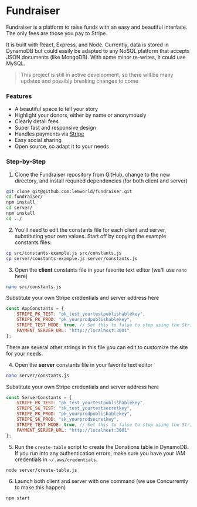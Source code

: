 # Fundraiser

Fundraiser is a platform to raise funds with an easy and beautiful interface. The only fees are those you pay to Stripe.

It is built with React, Express, and Node. Currently, data is stored in DynamoDB but could easily be adapted to any NoSQL platform that accepts JSON documents (like MongoDB). With some minor re-writes, it could use MySQL.

> This project is still in active development, so there will be many updates and possibly breaking changes to come

### Features

* A beautiful space to tell your story
* Highlight your donors, either by name or anonymously
* Clearly detail fees
* Super fast and responsive design
* Handles payments via [Stripe](https://stripe.com/)
* Easy social sharing
* Open source, so adapt it to your needs

### Step-by-Step

1. Clone the Fundraiser repository from GitHub, change to the new directory, and install required dependencies (for both client and server)
```bash
git clone git@github.com:lemworld/fundraiser.git
cd fundraiser/
npm install
cd server/
npm install
cd ../
```

2. You'll need to edit the constants file for each client and server, substituting your own values. Start off by copying the example constants files:
```bash
cp src/constants-example.js src/constants.js
cp server/constants-example.js server/constants.js
```

3. Open the **client** constants file in your favorite text editor (we'll use `nano` here)
```bash
nano src/constants.js
```
Substitute your own Stripe credentials and server address here
```js
const AppConstants = {
    STRIPE_PK_TEST: "pk_test_yourtestpublishablekey",
    STRIPE_PK_PROD: "pk_yourprodpublishablekey",
    STRIPE_TEST_MODE: true, // Set this to false to stop using the Stripe testing environment
    PAYMENT_SERVER_URL: "http://localhost:3001"
};
```
There are several other strings in this file you can edit to customize the site for your needs.

4. Open the **server** constants file in your favorite text editor
```bash
nano server/constants.js
```
Substitute your own Stripe credentials and server address here
```js
const ServerConstants = {
    STRIPE_PK_TEST: "pk_test_yourtestpublishablekey",
    STRIPE_SK_TEST: "sk_test_yourtestsecretkey",
    STRIPE_PK_PROD: "pk_yourprodpublishablekey",
    STRIPE_SK_PROD: "sk_yourprodsecretkey",
    STRIPE_TEST_MODE: true, // Set this to false to stop using the Stripe testing environment
    PAYMENT_SERVER_URL: "http://localhost:3001"
};
```

5. Run the `create-table` script to create the Donations table in DynamoDB. If you run into any authentication errors, make sure you have your IAM credentials in `~/.aws/credentials`.
```bash
node server/create-table.js
```

6. Launch both client and server with one command (we use Concurrently to make this happen)
```bash
npm start
```

